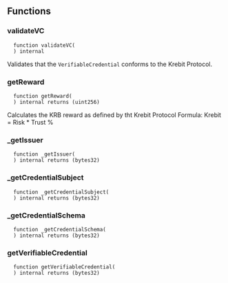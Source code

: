 


## Functions
### validateVC
```solidity
  function validateVC(
  ) internal
```

Validates that the `VerifiableCredential` conforms to the Krebit Protocol.




### getReward
```solidity
  function getReward(
  ) internal returns (uint256)
```

Calculates the KRB reward as defined by tht Krebit Protocol
Formula:  Krebit = Risk * Trust %




### _getIssuer
```solidity
  function _getIssuer(
  ) internal returns (bytes32)
```




### _getCredentialSubject
```solidity
  function _getCredentialSubject(
  ) internal returns (bytes32)
```




### _getCredentialSchema
```solidity
  function _getCredentialSchema(
  ) internal returns (bytes32)
```




### getVerifiableCredential
```solidity
  function getVerifiableCredential(
  ) internal returns (bytes32)
```




